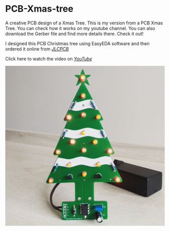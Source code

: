 # PCB-Xmas-tree

A creative PCB design of a Xmas Tree.
This is my version from a PCB Xmas Tree. You can check how it works on my youtube channel. You can also download the Gerber file and find more details there. Check it out!

I designed this PCB Christmas tree using EasyEDA software and then ordered it online from [*JLCPCB*](https://jlcpcb.com/?from=RMW)

Click here to watch the video on [*YouTube*](https://www.youtube.com/watch?v=Fe6uz7HefOc)

![showcase](https://github.com/rkfael/PCB-Xmas-tree/blob/main/Xmas%20Tree_Picture%201.jpg)
